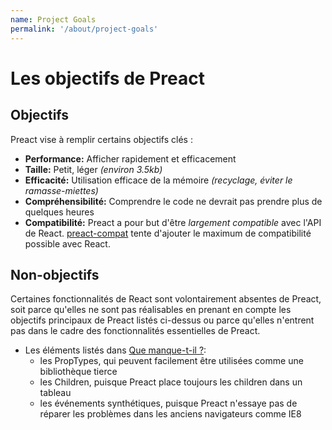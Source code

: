 ```yaml
---
name: Project Goals
permalink: '/about/project-goals'
---
```


# Les objectifs de Preact

## Objectifs

Preact vise à remplir certains objectifs clés :

- **Performance:** Afficher rapidement et efficacement
- **Taille:** Petit, léger _(environ 3.5kb)_
- **Efficacité:** Utilisation efficace de la mémoire _(recyclage, éviter le ramasse-miettes)_
- **Compréhensibilité:** Comprendre le code ne devrait pas prendre plus de quelques heures
- **Compatibilité:** Preact a pour but d'être _largement compatible_ avec l'API de React. [preact-compat] tente d'ajouter le maximum de compatibilité possible avec React.

## Non-objectifs

Certaines fonctionnalités de React sont volontairement absentes de Preact, soit parce qu'elles ne sont pas réalisables en prenant en compte les objectifs principaux de Preact listés ci-dessus ou parce qu'elles n'entrent pas dans le cadre des fonctionnalités essentielles de Preact.

- Les éléments listés dans [Que manque-t-il ?](/guide/differences-to-react#whats-missing):
    - les PropTypes, qui peuvent facilement être utilisées comme une bibliothèque tierce
    - les Children, puisque Preact place toujours les children dans un tableau
    - les événements synthétiques, puisque Preact n'essaye pas de réparer les problèmes dans les anciens navigateurs comme IE8

[preact-compat]: https://github.com/developit/preact-compat/
